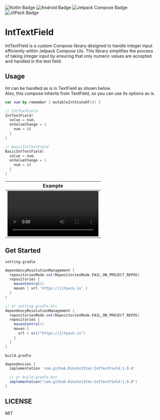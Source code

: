 ![Kotlin Badge](https://img.shields.io/badge/Kotlin-7F52FF?logo=kotlin&logoColor=fff&style=flat)
![Android Badge](https://img.shields.io/badge/Android-34A853?logo=android&logoColor=fff&style=flat)
![Jetpack Compose Badge](https://img.shields.io/badge/Jetpack%20Compose-4285F4?logo=jetpackcompose&logoColor=fff&style=flat)
![JitPack Badge](https://img.shields.io/badge/JitPack-000?logo=jitpack&logoColor=fff&style=flat)

# IntTextField

IntTextField is a custom Compose library designed to handle integer input efficiently within Jetpack Compose UIs. 
This library simplifies the process of taking integer input by ensuring that only numeric values are accepted and handled in the text field.

## Usage
Int can be handled as is in TextField as shown below.<br>
Also, this compose inherits from TextField, so you can use its options as is.
```kotlin
var num by remember { mutableIntStateOf(0) }

// IntTextField
IntTextField(
  value = num,
  onValueChange = {
    num = it
  }
)

// BasicIntTextField
BasicIntTextField(
  value = num,
  onValueChange = {
    num = it
  }
)
```
|Example|
|---|
|<video src="https://github.com/Rikuto13ten/IntTextField/assets/69412443/4227b4b1-0341-4fb4-9785-32a780142c50">|


## Get Started
`setting.gradle`
```gradle
dependencyResolutionManagement {
  repositoriesMode.set(RepositoriesMode.FAIL_ON_PROJECT_REPOS)
  repositories {
    mavenCentral()
    maven { url 'https://jitpack.io' }
  }
}

// or setting.gradle.kts
dependencyResolutionManagement {
  repositoriesMode.set(RepositoriesMode.FAIL_ON_PROJECT_REPOS)
  repositories {
    mavenCentral()
    maven {
      url = uri("https://jitpack.io")
    }
  }
}
```

`build.gradle`
```gradle
dependencies {
  implementation 'com.github.Rikuto13ten:IntTextField:1.0.0'

  // or build.gradle.kts
  implementation("com.github.Rikuto13ten:IntTextField:1.0.0")
}
```

## LICENSE
MIT
